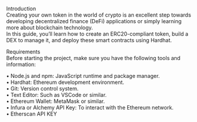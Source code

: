 Introduction <br>
Creating your own token in the world of crypto is an excellent step towards developing decentralized finance (DeFi) applications or simply learning more about blockchain technology. <br> In this guide, you’ll learn how to create an ERC20-compliant token, build a DEX to manage it, and deploy these smart contracts using Hardhat.

Requirements <br>
Before starting the project, make sure you have the following tools and information:

• Node.js and npm: JavaScript runtime and package manager. <br>
• Hardhat: Ethereum development environment. <br>
• Git: Version control system. <br>
• Text Editor: Such as VSCode or similar. <br>
• Ethereum Wallet: MetaMask or similar. <br>
• Infura or Alchemy API Key: To interact with the Ethereum network. <br>
• Etherscan API KEY <br>
